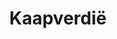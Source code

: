---
title: "Kaapverdië"
introtext: "De tropische eilandengroep Kaapverdië ligt in de Atlantische Oceaan ten westen van het Afrikaanse continent. Het land is dé plek voor een zonvakantie zelfs buiten het hoogseizoen, op nog geen 6 uur vliegen van Nederland. De temperatuur komt op de eilanden Sal, Boa Vista en Santagio in de winter niet onder de 25 graden. Geniet op de Kaapverdische eilanden van de parelwitte zandstranden en het vulkanische en bergachtige landschap. Er is ook nog een actieve vulkaan te vinden, namelijk de maar liefst 2.800 meter hoge “Pico de Fogo”. Kaapverdië is ook de ideale uitvalsbasis voor de actieve watersporters onder ons. Je kunt hier prachtig duiken, snorkelen en windsurfen! Pak je spullen en ontdek al het moois wat Kaapverdië je te bieden heeft!"
introimage: "https://lh3.googleusercontent.com/rouO67scLIfQ-QAOze91MoJWD0wQKBUm6cKUH7i_v7FgrzL7ZbUpGWbGKBAqwqh9a47uJ5Jak_8l-F_ifGMODdTvWfREzIiwWksgXZT3m3LuXOrgafCpihTEfNDIVcVKCCAK3a2sKQ=w800"
surface: "4.033"
inhabitants: "560.000"
rate: "110,64"
valuta: "escudo"
need_to_know_text: ""
need_to_know_more_text: ""
fact_one_text: ""
fact_two_text: ""
bigmac_index: ""
images: "https://lh3.googleusercontent.com/wp3tfgluRiHiYBn8Jgxo1NkscR68mK4QY7sTJn-7cw-fabJh0o_C1zv-RB_arfUUkh40TscJxkMfYoM7bKAIJT5DRIoV3d1zuYFlxokMGqaCGG8Bv-sMXkjWgAMDSt1KXV4BPDi6SA=w800|https://lh3.googleusercontent.com/zs1l-7duOD6qAAPCaJ7rPjsO4UJfoAgxGSzgPK-gBMBigPkN0V34u_S37NFHkrf3GuGjmq1QOgN4Pzhb7vDEITMp3CRTWxS_zJGhzLz-xm-5DU7k9qHl5andZVKxahz6dDWFUjReUg=w800|https://lh3.googleusercontent.com/IEk7KEIzzzCxFoUND5IfQ0PBnSaljSx5lDp5dHVuN7ZuVccdWFFslJ3vtmYNoUSiIL-zTZYZF8fRiBFqXt3tAL0lZn8URucRzm3varOOvcbjCMklUOL-1nIpR8AVcnzmyFauuoxk2g=w800|https://lh3.googleusercontent.com/8XmuyfhIkKCFFlm5xNhbuy88cZapEE1lQkJy0RHxoWvDCorJO5HnusMQnN85n9b3A3Gz8lJeqr2ioTkSjA7fYJcZbIBV6WA3Xozl4C5JYN25kp1m6FYhME_ySZVeNAA_ZKE2EL6KTA=w800"
flight_button_title: "Check vluchtprijzen Kaapverdië"
flight_button_url: "https://lt45.net/c/?si=11986&li=1528136&wi=335922&ws=&dl=transport%2Fflights%2Fnl%2Fcv%2F%3Flocale%3Dnl-NL%26currency%3DEUR%26market%3DNL"
inspiration_url: "https://partner.bol.com/click/click?p=2&t=url&s=1025999&f=TXL&url=https%3A%2F%2Fwww.bol.com%2Fnl%2Ff%2Fcape-verde%2F9200000072443444%2F&name=Bradt%20Cape%20Verde%2C%20Murray%20Stewart"
country_code: "cv"
hotels_url: "https://www.booking.com/country/cv.nl.html?aid=1837623"
continent: "Afrika"
---